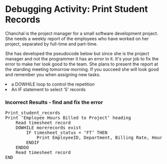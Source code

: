 # Debugging Activity: Print Student Records

Chanchal is the project manager for a small software development project. She needs a weekly report of the employees who have worked on her project, separated by full-time and part-time.

She has developed the pseudocode below but since she is the project manager and not the programmer it has an error in it. It's your job to fix the error to make her look good to the team. She plans to present the report at the standing meeting tomorrow morning. If you succeed she will look good and remember you when assigning new tasks.

<li>a DOWHILE loop to control the repetition</li>
<li>An IF statement to select &lsquo;S&rsquo; records</li>
</ol>
<h3>Incorrect Results - find and fix the error</h3>

<pre>Print_student_records
Print &lsquo;Employee Hours Billed to Project&lsquo; heading
    Read timesheet record
    DOWHILE morerecords exist
        IF timesheet_status = &lsquo;FT&rsquo; THEN
            Print EmployeeID, Department, Billing Rate, Hours Worked
        ENDIF
    ENDDO
    Read timesheet record
END
</pre>
